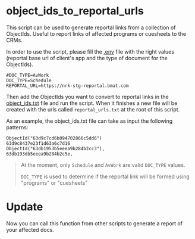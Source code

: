 # object_ids_to_reportal_urls

This script can be used to generate reportal links from a collection of ObjectIds.
Useful to report links of affected programs or cuesheets to the CRMs.

In order to use the script, please fill the [.env](.env) file with the right values
(reportal base url of client's app and the type of document for the ObjectIds).

```dotenv
#DOC_TYPE=AvWork
DOC_TYPE=Schedule
REPORTAL_URL=https://nrk-stg-reportal.bmat.com
```

Then add the ObjectIds you want to convert to reportal links in the [object_ids.txt](object_ids.txt) file
and run the script. When it finishes a new file will be created with the urls called `reportal_urls.txt`
at the root of this script.

As an example, the object_ids.txt file can take as input the following patterns:
```
ObjectId("63d9c7cd6b094702866c5dd6")
63d9c8437e23f1d63a6c7d16
ObjectId("63db1953b5eeea9b284b2cc3"),
63db193db5eeea9b284b2c5e,
```

> At the moment, only `Schedule` and `AvWork` are valid `DOC_TYPE` values.
> 
> `DOC_TYPE` is used to determine if the reportal link will be formed using "programs" or "cuesheets"

# Update
Now you can call this function from other scripts to generate a report of your affected docs.